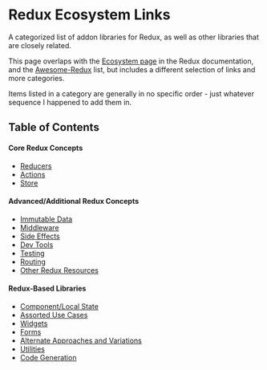 # Redux Ecosystem Links
A categorized list of addon libraries for Redux, as well as other libraries that are closely related.

This page overlaps with the [Ecosystem page](http://redux.js.org/docs/introduction/Ecosystem.html) in the Redux documentation, and the [Awesome-Redux](https://github.com/xgrommx/awesome-redux) list, but includes a different selection of links and more categories.

Items listed in a category are generally in no specific order - just whatever sequence I happened to add them in.

## Table of Contents

#### Core Redux Concepts

- [Reducers](reducers.md)
- [Actions](actions.md)
- [Store](store.md)

#### Advanced/Additional Redux Concepts

- [Immutable Data](immutable-data.md)
- [Middleware](middleware.md)
- [Side Effects](side-effects.md)
- [Dev Tools](devtools.md)
- [Testing](testing.md)
- [Routing](routing.md)
- [Other Redux Resources](other-resources.md)

#### Redux-Based Libraries

- [Component/Local State](component-state.md)
- [Assorted Use Cases](use-cases.md)
- [Widgets](widgets.md)
- [Forms](forms.md)
- [Alternate Approaches and Variations](variations.md)
- [Utilities](utilities.md)
- [Code Generation](code-generation.md)
